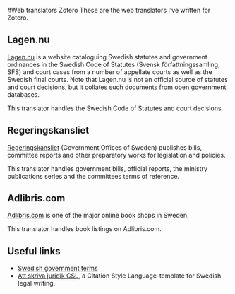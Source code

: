 #Web translators Zotero
These are the web translators I’ve written for Zotero.

## Lagen.nu
[Lagen.nu](https://lagen.nu) is a website cataloguing Swedish statutes and government ordinances in the Swedish Code of Statutes (Svensk författningssamling, SFS) and court cases from a number of appellate courts as well as the Swedish final courts. Note that Lagen.nu is not an official source of statutes and court decisions, but it collates such documents from open government databases.

This translator handles the Swedish Code of Statutes and court decisions.

## Regeringskansliet
[Regeringskansliet](http://www.regeringen.se) (Government Offices of Sweden) publishes bills, committee reports and other preparatory works for legislation and policies.

This translator handles government bills, official reports, the ministry publications series and the committees terms of reference.

## Adlibris.com
[Adlibris.com](http://www.adlibris.com) is one of the major online book shops in Sweden.

This translator handles book listings on Adlibris.com.

## Useful links
- [Swedish government terms](http://www.government.se/sb/d/2979)
- [Att skriva juridik CSL](https://github.com/krevad/attskrivajuridik-csl/), a Citation Style Language-template for Swedish legal writing.